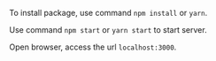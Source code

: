 To install package, use command `npm install` or `yarn`.

Use command `npm start` or `yarn start` to start server.

Open browser, access the url `localhost:3000`.